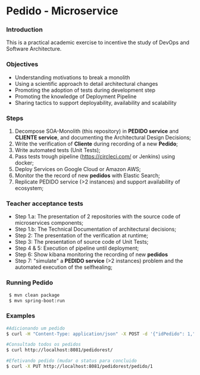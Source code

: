 # Pedido - Microservice
### Introduction 

This is a practical academic exercise to incentive the study of DevOps and Software Architecture.

### Objectives
* Understanding motivations to break a monolith
* Using a scientific approach to detail architectural changes
* Promoting the adoption of tests during development step
* Promoting the knowledge of Deployment Pipeline
* Sharing tactics to support deployability, availability and scalability

### Steps 
1. Decompose SOA-Monolith (this repository) in **PEDIDO service** and **CLIENTE service**, and documenting the Architectural Design Decisions;
2. Write the verification of **Cliente** during recording of a new **Pedido**;
3. Write automated tests (Unit Tests);
4. Pass tests trough pipeline (https://circleci.com/ or Jenkins) using docker;
5. Deploy Services on Google Cloud or Amazon AWS;
6. Monitor the the record of new **pedidos** with Elastic Search;
7. Replicate PEDIDO service (>2 instances) and support availability of ecosystem;

### Teacher acceptance tests

* Step 1.a: The presentation of 2 repositories with the source code of microservices components;
* Step 1.b: The Technical Documentation of architectural decisions;
* Step 2: The presentation of the verification at runtime;
* Step 3: The presentation of source code of Unit Tests;
* Step 4 & 5: Execution of pipeline until deployment;
* Step 6: Show kibana monitoring the recording of new **pedidos**
* Step 7: "simulate" a **PEDIDO service** (>2 instances) problem and the automated execution of the selfhealing; 

### Running Pedido

```sh
 $ mvn clean package
 $ mvn spring-boot:run

```

### Examples 

```sh
#Adicionando um pedido
$ curl -H "Content-Type: application/json" -X POST -d '{"idPedido": 1,"idCliente": 1,"item" : {"idProduto":1,"quantidade":1}}' http://localhost:8081/pedidorest/item/adiciona

#Consultado todos os pedidos
$ curl http://localhost:8081/pedidorest/

#Efetivando pedido (mudar o status para concluido
$ curl -X PUT http://localhost:8081/pedidorest/pedido/1

```
